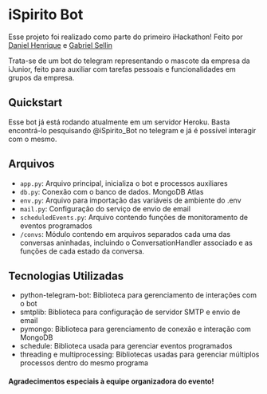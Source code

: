 # iSpirito Bot

Esse projeto foi realizado como parte do primeiro iHackathon! Feito por [Daniel Henrique](https://github.com/danhenrik) e [Gabriel Sellin](https://github.com/sellings-dev/)

Trata-se de um bot do telegram representando o mascote da empresa da iJunior, feito para auxiliar com tarefas pessoais e funcionalidades em grupos da empresa.

## Quickstart

Esse bot já está rodando atualmente em um servidor Heroku. Basta encontrá-lo pesquisando @iSpirito_Bot no telegram e já é possível interagir com o mesmo.

## Arquivos

- `app.py`: Arquivo principal, inicializa o bot e processos auxiliares
- `db.py`: Conexão com o banco de dados. MongoDB Atlas
- `env.py`: Arquivo para importação das variáveis de ambiente do .env
- `mail.py`: Configuração do serviço de envio de email
- `scheduledEvents.py`: Arquivo contendo funções de monitoramento de eventos programados
- `/convs`: Módulo contendo em arquivos separados cada uma das conversas aninhadas, incluindo o ConversationHandler associado e as funções de cada estado da conversa.

## Tecnologias Utilizadas

- python-telegram-bot: Biblioteca para gerenciamento de interações com o bot
- smtplib: Biblioteca para configuração de servidor SMTP e envio de email
- pymongo: Biblioteca para gerenciamento de conexão e interação com MongoDB
- schedule: Biblioteca usada para gerenciar eventos programados
- threading e multiprocessing: Bibliotecas usadas para gerenciar múltiplos processos dentro do mesmo programa

#### Agradecimentos especiais à equipe organizadora do evento!
